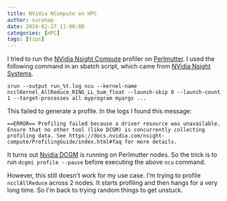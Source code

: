 ```yaml
---
title: NVidia NCompute on HPC
author: suranap
date: 2024-02-27 11:00:00
categories: [HPC]
tags: [tips]
---
```


I tried to run the [NVidia Nsight Compute](https://developer.nvidia.com/nsight-compute) profiler on [Perlmutter](https://docs.nersc.gov/). I used the following command in an sbatch script, which came from [NVidia Nsight Systems](https://developer.nvidia.com/nsight-systems). 

```
srun --output run_%t.log ncu --kernel-name ncclKernel_AllReduce_RING_LL_Sum_float --launch-skip 8 --launch-count 1 --target-processes all myprogram myargs ...
```

This failed to generate a profile. In the logs I found this message:
```
==ERROR== Profiling failed because a driver resource was unavailable. Ensure that no other tool (like DCGM) is concurrently collecting profiling data. See https://docs.nvidia.com/nsight-compute/ProfilingGuide/index.html#faq for more details.
```

It turns out [Nvidia DCGM](https://developer.nvidia.com/dcgm) is running on Perlmutter nodes. So the trick is to run `dcgmi profile --pause` before executing the above `ncu` command. 

However, this still doesn't work for my use case. I'm trying to profile `ncclAllReduce` across 2 nodes. It starts profiling and then hangs for a very long time. So I'm back to trying random things to get unstuck.
